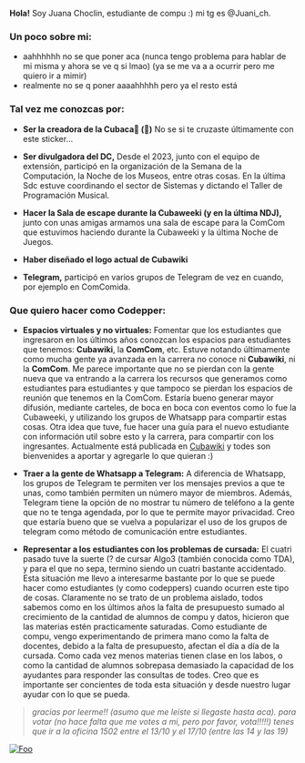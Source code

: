 __Hola!__
Soy Juana Choclin, estudiante de compu :) mi tg es @Juani_ch. 

### Un poco sobre mi: ###
 - aahhhhhh no se que poner aca (nunca tengo problema para hablar de mi misma y ahora se ve q si lmao) (ya se me va a a ocurrir pero me quiero ir a mimir)
 - realmente no se q poner aaaahhhhh pero ya el resto está


### Tal vez me conozcas por: ###

- __Ser la creadora de la Cubaca🐄 (👋)__ No se si te cruzaste últimamente con este sticker…

- __Ser divulgadora del DC,__ Desde el 2023, junto con el equipo de extensión, participó en la organización de la Semana de la Computación, la Noche de los Museos, entre otras cosas. En la última Sdc estuve coordinando el sector de Sistemas y dictando el Taller de Programación Musical.

- __Hacer la Sala de escape durante la Cubaweeki (y en la última NDJ),__ junto con unas amigas armamos una sala de escape para la ComCom que estuvimos haciendo durante la Cubaweeki y la última Noche de Juegos.

- __Haber diseñado el logo actual de Cubawiki__

- __Telegram,__ participó en varios grupos de Telegram de vez en cuando, por ejemplo en ComComida.

### Que quiero hacer como Codepper: ###

- __Espacios virtuales y no virtuales:__ Fomentar que los estudiantes que ingresaron en los últimos años conozcan los espacios para estudiantes que tenemos: __Cubawiki__, la __ComCom__, etc. Estuve notando últimamente como mucha gente ya avanzada en la carrera no conoce ni __Cubawiki__, ni la __ComCom__.
Me parece importante que no se pierdan con la gente nueva que va entrando a la carrera los recursos que generamos como estudiantes para estudiantes y que tampoco se pierdan los espacios de reunión que tenemos en la ComCom. Estaría bueno generar mayor difusión, mediante carteles, de boca en boca con eventos como lo fue la Cubaweeki, y utilizando los grupos de Whatsapp para compartir estas cosas.  Otra idea que tuve, fue hacer una guía para el nuevo estudiante con información util sobre esto y la carrera, para compartir con los ingresantes. Actualmente está publicada en [Cubawiki](https://www.cubawiki.com.ar/index.php/Ayuda:Soy_nuevo_en_el_DC) y todes son bienvenides a aportar y agregarle lo que quieran :)

- __Traer a la gente de Whatsapp a Telegram:__ A diferencia de Whatsapp, los grupos de Telegram te permiten ver los mensajes previos a que te unas, como también permiten un número mayor de miembros. Además, Telegram tiene la opción de no mostrar tu número de teléfono a la gente que no te tenga agendada, por lo que te permite mayor privacidad. Creo que estaría bueno que se vuelva a popularizar el uso de los grupos de telegram como método de comunicación entre estudiantes. 

- __Representar a los estudiantes con los problemas de cursada:__ El cuatri pasado tuve la suerte (? de cursar Algo3 (también conocida como TDA), y para el que no sepa, termino siendo un cuatri bastante accidentado. Esta situación me llevo a interesarme bastante por lo que se puede hacer como estudiantes (y como codeppers) cuando ocurren este tipo de cosas. Claramente no se trato de un problema aislado, todos sabemos como en los últimos años la falta de presupuesto sumado al crecimiento de la cantidad de alumnos de compu y datos, hicieron que las materias estén practicamente saturadas.
Como estudiante de compu, vengo experimentando de primera mano como la falta de docentes, debido a la falta de presupuesto, afectan el día a día de la cursada. Como cada vez menos materias tienen clase en los labos, o como la cantidad de alumnos sobrepasa demasiado la capacidad de los ayudantes para responder las consultas de todes. Creo que es importante ser concientes de toda esta situación y desde nuestro lugar ayudar con lo que se pueda.






> *gracias por leerme!! (asumo que me leiste si llegaste hasta aca). para votar (no hace falta que me votes a mi, pero por favor, vota!!!!!) tenes que ir a la oficina 1502 entre el 13/10 y el 17/10 (entre las 14 y las 19)*

[![Foo](https://i.ibb.co/6JNwTwYk/cubaca-2.png "Haceme click!!!!!!!")](https://www.youtube.com/watch?v=dQw4w9WgXcQ) 









